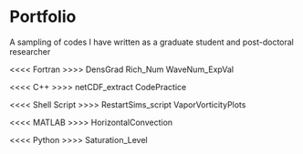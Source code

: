 # Portfolio
A sampling of codes I have written as a graduate student and post-doctoral researcher

<<<< Fortran >>>>
  DensGrad
  Rich_Num
  WaveNum_ExpVal

<<<< C++ >>>>
  netCDF_extract
  CodePractice

<<<< Shell Script >>>>
  RestartSims_script
  VaporVorticityPlots

<<<< MATLAB >>>>
  HorizontalConvection

<<<< Python >>>>
  Saturation_Level
